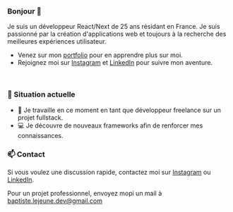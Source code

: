 ### Bonjour 👋

Je suis un développeur React/Next de 25 ans résidant en France. Je suis passionné par la création d'applications web et toujours à la recherche des meilleures expériences utilisateur.

- Venez sur mon [portfolio](https://www.baptistelejeune.fr/) pour en apprendre plus sur moi.
- Rejoignez moi sur [Instagram]() et [LinkedIn](https://www.linkedin.com/in/baptiste-lejeune/) pour suivre mon aventure.

&nbsp;
  
### 🌱 Situation actuelle

- 🚀 Je travaille en ce moment en tant que développeur freelance sur un projet fullstack.
- 💻 Je découvre de nouveaux frameworks afin de renforcer mes connaissances.
&nbsp;

### 📫 Contact

Si vous voulez une discussion rapide, contactez moi sur [Instagram]() ou [LinkedIn](https://www.linkedin.com/in/baptiste-lejeune/).

Pour un projet professionnel, envoyez mopi un mail à <baptiste.lejeune.dev@gmail.com>
<!--
**baptiste-officiel/baptiste-officiel** is a ✨ _special_ ✨ repository because its `README.md` (this file) appears on your GitHub profile.

Here are some ideas to get you started:

- 🔭 I’m currently working on ...
- 🌱 I’m currently learning ...
- 👯 I’m looking to collaborate on ...
- 🤔 I’m looking for help with ...
- 💬 Ask me about ...
- 📫 How to reach me: ...
- 😄 Pronouns: ...
- ⚡ Fun fact: ...
-->

